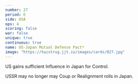 ```yaml
---
number: 27
period: E
side: USA
ops: 4
scoring: false
war: false
unique: true
continuous: true
name: US-Japan Mutual Defense Pact*
image: "https://twistrug.jjt.io/images/cards/027.jpg"
---
```

US gains sufficient Influence in Japan for Control.

USSR may no longer may Coup or Realignment rolls in Japan.
